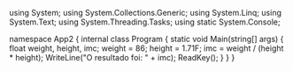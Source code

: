 ﻿using System;
using System.Collections.Generic;
using System.Linq;
using System.Text;
using System.Threading.Tasks;
using static System.Console;

namespace App2
{
    internal class Program
    {
        static void Main(string[] args)
        {
            float weight, height, imc;
            weight = 86;
            height = 1.71F;
            imc = weight / (height * height);
            WriteLine("O resultado foi: " + imc);
            ReadKey();
        }
    }
}
